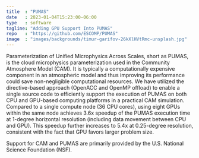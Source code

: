 ```yaml
---
title  : "PUMAS"
date   : 2023-01-04T15:23:00-06:00
type   : software
tagline: "Adding GPU Support Into PUMAS"
repo   : "https://github.com/ESCOMP/PUMAS"
image  : "images/backgrounds/timur-garifov-26kXlHVtRmc-unsplash.jpg"
---
```


Parameterization of Unified Microphysics Across Scales, short as PUMAS, is the cloud microphysics parameterization used in the Community Atmosphere Model (CAM).
It is typically a computationally expensive component in an atmospheric model and thus improving its performance could save non-negligible computational resources.
We have utilized the directive-based approach (OpenACC and OpenMP offload) to enable a single source code to efficiently support the execution of PUMAS on both CPU and GPU-based computing platforms in a practical CAM simulation.
Compared to a single compute node (36 CPU cores), using eight GPUs within the same node achieves 3.6x speedup of the PUMAS execution time at 1-degree horizontal resolution (including data movement between CPU and GPU).
This speedup further increases to 5.4x at 0.25-degree resolution, consistent with the fact that GPU favors larger problem size.

Support for CAM and PUMAS are primarily provided by the U.S. National Science Foundation (NSF).
